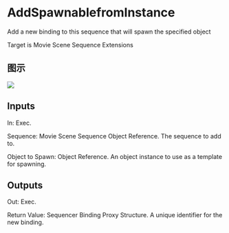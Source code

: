 # AddSpawnablefromInstance

Add a new binding to this sequence that will spawn the specified object

Target is Movie Scene Sequence Extensions

## 图示

![]($-20221218-20535375.png)

## Inputs

In: Exec.

Sequence: Movie Scene Sequence Object Reference. The sequence to add to.

Object to Spawn: Object Reference. An object instance to use as a template for spawning.  

## Outputs

Out: Exec.

Return Value: Sequencer Binding Proxy Structure. A unique identifier for the new binding.

